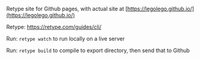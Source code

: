 Retype site for Github pages, with actual site at [https://legolego.github.io/](https://legolego.github.io/)

Retype: https://retype.com/guides/cli/

Run: `retype watch` to run locally on a live server

Run: `retype build` to compile to export directory, then send that to Github